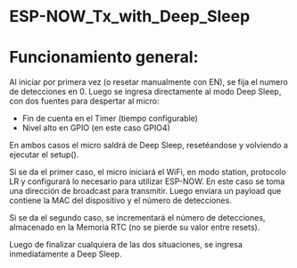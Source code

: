 # ESP-NOW_Tx_with_Deep_Sleep
# Funcionamiento general:

Al iniciar por primera vez (o resetar manualmente con EN), se fija el numero de detecciones en 0.
Luego se ingresa directamente al modo Deep Sleep, con dos fuentes para despertar al micro:

- Fin de cuenta en el Timer (tiempo configurable)
- Nivel alto en GPIO (en este caso GPIO4)

En ambos casos el micro saldrá de Deep Sleep, resetéandose y volviendo a ejecutar el setup().

Si se da el primer caso, el micro iniciará el WiFi, en modo station, protocolo LR y configurará lo
necesario para utilizar ESP-NOW. En este caso se toma una dirección de broadcast para transmitir.
Luego enviara un payload que contiene la MAC del dispositivo y el número de detecciones.

Si se da el segundo caso, se incrementará el número de detecciones, almacenado en la Memoria RTC (no se pierde su valor entre resets).

Luego de finalizar cualquiera de las dos situaciones, se ingresa inmediatamente a Deep Sleep.
